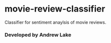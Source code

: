 # movie-review-classifier
Classifier for sentiment anaylsis of movie reviews.

### Developed by Andrew Lake